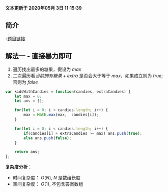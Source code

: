 **文本更新于 2020年05月 3日 11:15:39**
## 简介
-[题目链接](https://leetcode-cn.com/problems/kids-with-the-greatest-number-of-candies/)

## 解法一 - 直接暴力即可
1. 遍历找出最多的糖果，假设为 $max$
2. 二次遍历看$当前拥有糖果 + extra$ 是否会大于等于 $max$，如果成立则为 $true$; 否则为 $false$

```javascript
var kidsWithCandies = function(candies, extraCandies) {
    let max = 0;
    let ans = [];

    for(let i = 0; i < candies.length; i++) {
        max = Math.max(max,  candies[i]);
    }

    for(let i = 0; i < candies.length; i++) {
        if(candies[i] + extraCandies >= max) ans.push(true);
        else ans.push(false);
    }

    return ans;
};
```

**复杂度分析**：
- 时间复杂度： $O(N)$, $N$ 是数组长度
- 空间复杂度： $O(1)$, 不包含答案数组
